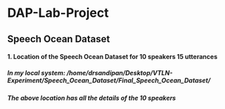 # DAP-Lab-Project
## Speech Ocean Dataset
#### 1. Location of the Speech Ocean Dataset for 10 speakers 15 utterances 
##### In my local system: /home/drsandipan/Desktop/VTLN-Experiment/Speech_Ocean_Dataset/Final_Speech_Ocean_Dataset/
##### The above location has all the details of the 10 speakers
